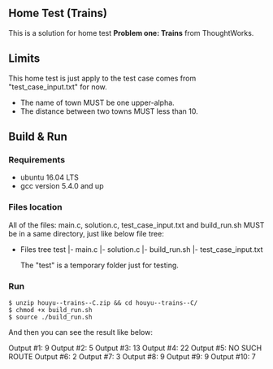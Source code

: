 ## Home Test (Trains)

This is a solution for home test **Problem one: Trains** from ThoughtWorks.

## Limits

This home test is just apply to the test case comes from "test_case_input.txt" for now.

- The name of town MUST be one upper-alpha.
- The distance between two towns MUST less than 10.

## Build & Run

### Requirements
   - ubuntu 16.04 LTS
   - gcc version 5.4.0 and up
### Files location
   All of the files: main.c, solution.c, test_case_input.txt and build_run.sh MUST be in a same directory, just like below file tree:
   - Files tree
       test
          |- main.c
          |- solution.c
          |- build_run.sh
          |- test_case_input.txt

       The "test" is a temporary folder just for testing.
### Run

```shell
$ unzip houyu--trains--C.zip && cd houyu--trains--C/
$ chmod +x build_run.sh
$ source ./build_run.sh
```

 And then you can see the result like below:

Output #1: 9
Output #2: 5
Output #3: 13
Output #4: 22
Output #5: NO SUCH ROUTE
Output #6: 2
Output #7: 3
Output #8: 9
Output #9: 9
Output #10: 7

